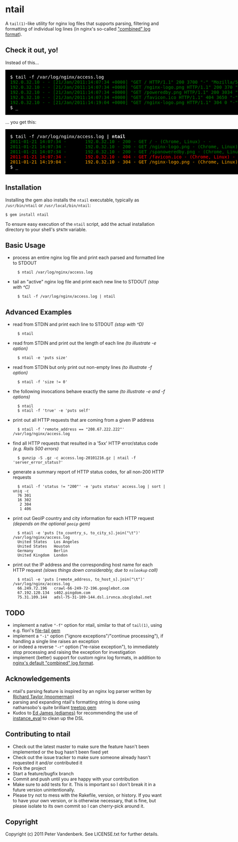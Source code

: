 ntail
=====

A `tail(1)`-like utility for nginx log files that supports parsing, filtering and formatting of individual 
log lines (in nginx's so-called ["combined" log format](http://wiki.nginx.org/NginxHttpLogModule#log_format)).

Check it out, yo!
-----------------

Instead of this...

<pre style="background-color: black; color: white; padding: 15px; width: 1100px; overflow: hidden; text-overflow: ellipsis;">
<span style="color:white;">$ tail -f /var/log/nginx/access.log</span>
<span style="color: green;">192.0.32.10 - - [21/Jan/2011:14:07:34 +0000] "GET / HTTP/1.1" 200 3700 "-" "Mozilla/5.0 (X11; U; Linux x86_64; en-US) AppleWebKit/534.10 (KHTML, like Gecko) Chrome/8.0.552.237 Safari/534.10" "-"</span>
<span style="color: green;">192.0.32.10 - - [21/Jan/2011:14:07:34 +0000] "GET /nginx-logo.png HTTP/1.1" 200 370 "http://localhost/" "Mozilla/5.0 (X11; U; Linux x86_64; en-US) AppleWebKit/534.10 (KHTML, like Gecko) Chrome/8.0.552.237 Safari/534.10" "-"</span>
<span style="color: green;">192.0.32.10 - - [21/Jan/2011:14:07:34 +0000] "GET /poweredby.png HTTP/1.1" 200 3034 "http://localhost/" "Mozilla/5.0 (X11; U; Linux x86_64; en-US) AppleWebKit/534.10 (KHTML, like Gecko) Chrome/8.0.552.237 Safari/534.10" "-"</span>
<span style="color: green;">192.0.32.10 - - [21/Jan/2011:14:07:34 +0000] "GET /favicon.ico HTTP/1.1" 404 3650 "-" "Mozilla/5.0 (X11; U; Linux x86_64; en-US) AppleWebKit/534.10 (KHTML, like Gecko) Chrome/8.0.552.237 Safari/534.10" "-"</span>
<span style="color: green;">192.0.32.10 - - [21/Jan/2011:14:19:04 +0000] "GET /nginx-logo.png HTTP/1.1" 304 0 "-" "Mozilla/5.0 (X11; U; Linux x86_64; en-US) AppleWebKit/534.10 (KHTML, like Gecko) Chrome/8.0.552.237 Safari/534.10" "-"</span>
<span style="color:white;">$ _</span>
</pre>

... you get this:

<pre style="background-color: black; padding: 15px; width: 800px;">
<span style="color:white;">$ tail -f /var/log/nginx/access.log <strong>| ntail</strong></span>
<span style="color: green;">2011-01-21 14:07:34 -       192.0.32.10 - 200 - GET / - (Chrome, Linux) - -</span>
<span style="color: green;">2011-01-21 14:07:34 -       192.0.32.10 - 200 - GET /nginx-logo.png - (Chrome, Linux) - localhost</span>
<span style="color: green;">2011-01-21 14:07:34 -       192.0.32.10 - 200 - GET /spanoweredby.png - (Chrome, Linux) - localhost</span>
<span style="color: red;">2011-01-21 14:07:34 -       192.0.32.10 - 404 - GET /favicon.ico - (Chrome, Linux) - -</span>
<span style="color: orange;">2011-01-21 14:19:04 -       192.0.32.10 - 304 - GET /nginx-logo.png - (Chrome, Linux) - -</span>
<span style="color:white;">$ _</span>
</pre>

Installation
------------
<a name="installation"/>

Installing the gem also installs the `ntail` executable, typically as `/usr/bin/ntail` or `/usr/local/bin/ntail`:

    $ gem install ntail

To ensure easy execution of the `ntail` script, add the actual installation directory to your shell's `$PATH` variable.

Basic Usage
-----------
<a name="basic"/>

* process an entire nginx log file and print each parsed and formatted line to STDOUT

        $ ntail /var/log/nginx/access.log

* tail an "active" nginx log file and print each new line to STDOUT _(stop with ^C)_

        $ tail -f /var/log/nginx/access.log | ntail

Advanced Examples
-----------------
<a name="advanced"/>

* read from STDIN and print each line to STDOUT _(stop with ^D)_

        $ ntail

* read from STDIN and print out the length of each line _(to illustrate -e option)_

        $ ntail -e 'puts size'

* read from STDIN but only print out non-empty lines _(to illustrate -f option)_

        $ ntail -f 'size != 0'

* the following invocations behave exactly the same _(to illustrate -e and -f options)_

        $ ntail
        $ ntail -f 'true' -e 'puts self'

* print out all HTTP requests that are coming from a given IP address

        $ ntail -f 'remote_address == "208.67.222.222"' /var/log/nginx/access.log

* find all HTTP requests that resulted in a '5xx' HTTP error/status code _(e.g. Rails 500 errors)_

        $ gunzip -S .gz -c access.log-20101216.gz | ntail -f 'server_error_status?'

* generate a summary report of HTTP status codes, for all non-200 HTTP requests

        $ ntail -f 'status != "200"' -e 'puts status' access.log | sort | uniq -c
        76 301
        16 302
         2 304
         1 406

* print out GeoIP country and city information for each HTTP request _(depends on the optional `geoip` gem)_

        $ ntail -e 'puts [to_country_s, to_city_s].join("\t")' /var/log/nginx/access.log
        United States   Los Angeles
        United States   Houston
        Germany         Berlin
        United Kingdom  London

* print out the IP address and the corresponding host name for each HTTP request _(slows things down considerably, due to `nslookup` call)_

        $ ntail -e 'puts [remote_address, to_host_s].join("\t")' /var/log/nginx/access.log
        66.249.72.196   crawl-66-249-72-196.googlebot.com
        67.192.120.134  s402.pingdom.com
        75.31.109.144   adsl-75-31-109-144.dsl.irvnca.sbcglobal.net
    
TODO
----
<a name="todo"/>
    
* implement a native `"-f"` option for ntail, similar to that of `tail(1)`, using e.g. flori's [file-tail gem](https://github.com/flori/file-tail)
* implement a `"-i"` option ("ignore exceptions"/"continue processing"), if handling a single line raises an exception
* or indeed a reverse `"-r"` option ("re-raise exception"), to immediately stop processing and raising the exception for investigation
* implement (better) support for custom nginx log formats, in addition to [nginx's default "combined" log format](http://wiki.nginx.org/NginxHttpLogModule#log_format).

Acknowledgements
----------------
<a name="acknowledgements"/>

* ntail's parsing feature is inspired by an nginx log parser written by [Richard Taylor (moomerman)](https://github.com/moomerman)
* parsing and expanding ntail's formatting string is done using nathansobo's quite brilliant [treetop gem](https://github.com/nathansobo/treetop)
* Kudos to [Ed James (edjames)](https://github.com/edjames) for recommending the use of [instance_eval][eval] to clean up the DSL

[eval]: https://github.com/pvdb/ntail/commit/b0f40522012b9858c433808cd1f5c21cb455fadd "use instance_eval to simplify the DSL"

Contributing to ntail
---------------------
<a name="contributing"/>

* Check out the latest master to make sure the feature hasn't been implemented or the bug hasn't been fixed yet
* Check out the issue tracker to make sure someone already hasn't requested it and/or contributed it
* Fork the project
* Start a feature/bugfix branch
* Commit and push until you are happy with your contribution
* Make sure to add tests for it. This is important so I don't break it in a future version unintentionally.
* Please try not to mess with the Rakefile, version, or history. If you want to have your own version, or is otherwise necessary, that is fine, but please isolate to its own commit so I can cherry-pick around it.

Copyright
---------
<a name="copyright"/>

Copyright (c) 2011 Peter Vandenberk. See LICENSE.txt for further details.

